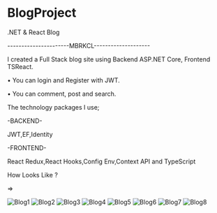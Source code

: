 # BlogProject
.NET &amp; React Blog

----------------------MBRKCL--------------------

I created a Full Stack blog site using Backend ASP.NET Core, Frontend TSReact.

• You can login and Register with JWT.

• You can comment, post and search.

The technology packages I use;

-BACKEND-

JWT,EF,Identity

-FRONTEND-

React Redux,React Hooks,Config Env,Context API and TypeScript

How Looks Like ?

=>

![Blog1](https://user-images.githubusercontent.com/108813428/234646350-cd274b5a-50d8-4c50-acc7-a81ad983f914.png)
![Blog2](https://user-images.githubusercontent.com/108813428/234646358-a62b0c71-474f-48af-91be-0436a4cc33aa.png)
![Blog3](https://user-images.githubusercontent.com/108813428/234646366-56cef1ab-2490-416f-bc54-b908fed76f54.png)
![Blog4](https://user-images.githubusercontent.com/108813428/234646370-1333f46e-84d2-4ad5-b4b9-4b50a5ff23ef.png)
![Blog5](https://user-images.githubusercontent.com/108813428/234646383-4664ca16-a5ad-4f20-ba0d-5f0445a0744d.png)
![Blog6](https://user-images.githubusercontent.com/108813428/234646397-9a8b31ee-10e5-48ca-9368-02eef5e914f0.png)
![Blog7](https://user-images.githubusercontent.com/108813428/234646408-47939bde-a697-4bfb-a905-41371607606a.png)
![Blog8](https://user-images.githubusercontent.com/108813428/234646409-110aa1e3-4fe4-4d4e-9c3a-9d9ae25aa2b1.png)
